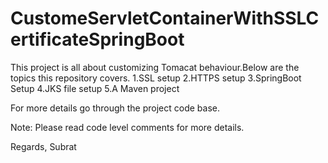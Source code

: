 # CustomeServletContainerWithSSLCertificateSpringBoot

This project is all about customizing Tomacat behaviour.Below are the topics this repository covers.
1.SSL setup
2.HTTPS setup
3.SpringBoot Setup
4.JKS file setup
5.A Maven project

For more details go through the project code base.

Note: Please read code level comments for more details.

Regards,
Subrat
